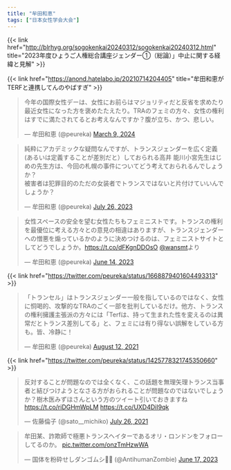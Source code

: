 ```yaml
---
title: "牟田和恵"
tags: ["日本女性学会大会"]
---
```


{{< link href="http://blrhyg.org/sogokenkai20240312/sogokenkai20240312.html" title="2023年度ひょうご人権総合講座ジェンダー①（総論）」中止に関する経緯と見解" >}}

{{< link href="https://anond.hatelabo.jp/20210714204405" title="牟田和恵がTERFと連携してんのやばすぎ" >}}

<blockquote class="twitter-tweet"><p lang="ja" dir="ltr">今年の国際女性デーは、女性にお前らはマジョリティだと反省を求めたり最近女性になった方を褒めたたえたり。TRAのフェミの方々、女性の権利はすでに満たされてるとお考えなんですか？腹が立ち、かつ、悲しい。</p>&mdash; 牟田和恵 (@peureka) <a href="https://twitter.com/peureka/status/1766442773694287911?ref_src=twsrc%5Etfw">March 9, 2024</a></blockquote> <script async src="https://platform.twitter.com/widgets.js" charset="utf-8"></script>

<blockquote class="twitter-tweet"><p lang="ja" dir="ltr">純粋にアカデミックな疑問なんですが、トランスジェンダーを広く定義(あるいは定義することが差別だと）しておられる高井 能川小宮先生はじめの先生方は、今回の札幌の事件についてどう考えておられるんでしょうか？<br>被害者は犯罪目的のただの女装者でトランスではないと片付けていいんでしょうか？</p>&mdash; 牟田和恵 (@peureka) <a href="https://twitter.com/peureka/status/1684167071201112064?ref_src=twsrc%5Etfw">July 26, 2023</a></blockquote> <script async src="https://platform.twitter.com/widgets.js" charset="utf-8"></script>

<blockquote class="twitter-tweet"><p lang="ja" dir="ltr">女性スペースの安全を望む女性たちもフェミニストです。トランスの権利を最優位に考える方々との意見の相違はありますが、トランスジェンダーへの憎悪を煽っているかのように決めつけるのは、フェミニストサイトとしてどうでしょうか。<a href="https://t.co/dFKgnDDOsO">https://t.co/dFKgnDDOsO</a> <a href="https://twitter.com/wansmt?ref_src=twsrc%5Etfw">@wansmt</a>より</p>&mdash; 牟田和恵 (@peureka) <a href="https://twitter.com/peureka/status/1668879401604493313?ref_src=twsrc%5Etfw">June 14, 2023</a></blockquote> <script async src="https://platform.twitter.com/widgets.js" charset="utf-8"></script> 

{{< link href="https://twitter.com/peureka/status/1668879401604493313" >}}

<blockquote class="twitter-tweet"><p lang="ja" dir="ltr">「トランセル」はトランスジェンダー一般を指しているのではなく、女性に恫喝的、攻撃的なTRAのごく一部を批判しているだけ。他方、トランスの権利擁護主張派の方々には「Terfは、持って生まれた性を変えるのは異常だとトランス差別してる」と、フェミには有り得ない誤解をしている方も。皆、冷静に！</p>&mdash; 牟田和恵 (@peureka) <a href="https://twitter.com/peureka/status/1425778321745350660?ref_src=twsrc%5Etfw">August 12, 2021</a></blockquote> <script async src="https://platform.twitter.com/widgets.js" charset="utf-8"></script>

{{< link href="https://twitter.com/peureka/status/1425778321745350660" >}}

<blockquote class="twitter-tweet"><p lang="ja" dir="ltr">反対することが問題なのでは全くなく、この話題を無理矢理トランス当事者と結びつけようとなさる方がおられることが問題なのではないでしょうか？樹木医みずほさんという方のツイート引いておきますね<a href="https://t.co/riDGHmWpLM">https://t.co/riDGHmWpLM</a> <a href="https://t.co/UXD4DiI9qk">https://t.co/UXD4DiI9qk</a></p>&mdash; 佐藤倫子 (@sato__michiko) <a href="https://twitter.com/sato__michiko/status/1419521950435528708?ref_src=twsrc%5Etfw">July 26, 2021</a></blockquote> <script async src="https://platform.twitter.com/widgets.js" charset="utf-8"></script>

<blockquote class="twitter-tweet"><p lang="ja" dir="ltr">牟田某、詐欺師で極悪トランスヘイターであるオリ・ロンドンをフォローしてるのか。 <a href="https://t.co/onzTmHzwWA">pic.twitter.com/onzTmHzwWA</a></p>&mdash; 国体を粉砕せしダンゴムシ🏳️‍⚧️ (@AntihumanZombie) <a href="https://twitter.com/AntihumanZombie/status/1670034349360816130?ref_src=twsrc%5Etfw">June 17, 2023</a></blockquote> <script async src="https://platform.twitter.com/widgets.js" charset="utf-8"></script> 